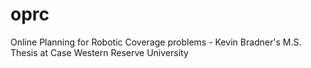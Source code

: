 # oprc
Online Planning for Robotic Coverage problems - Kevin Bradner's M.S. Thesis at Case Western Reserve University
